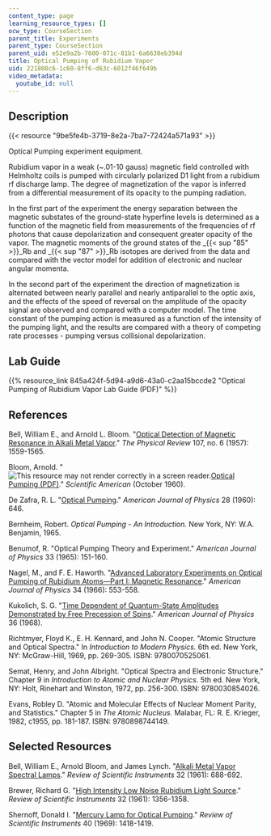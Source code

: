 ```yaml
---
content_type: page
learning_resource_types: []
ocw_type: CourseSection
parent_title: Experiments
parent_type: CourseSection
parent_uid: e52e9a2b-7600-071c-81b1-6a6630eb394d
title: Optical Pumping of Rubidium Vapor
uid: 221808c6-1c60-8ff6-d63c-6012f46f649b
video_metadata:
  youtube_id: null
---
```


Description
-----------

{{< resource "9be5fe4b-3719-8e2a-7ba7-72424a571a93" >}}

Optical Pumping experiment equipment.

Rubidium vapor in a weak (~.01-10 gauss) magnetic field controlled with Helmholtz coils is pumped with circularly polarized D1 light from a rubidium rf discharge lamp. The degree of magnetization of the vapor is inferred from a differential measurement of its opacity to the pumping radiation.

In the first part of the experiment the energy separation between the magnetic substates of the ground-state hyperfine levels is determined as a function of the magnetic field from measurements of the frequencies of rf photons that cause depolarization and consequent greater opacity of the vapor. The magnetic moments of the ground states of the _{{< sup "85" >}}_Rb and _{{< sup "87" >}}_Rb isotopes are derived from the data and compared with the vector model for addition of electronic and nuclear angular momenta.

In the second part of the experiment the direction of magnetization is alternated between nearly parallel and nearly antiparallel to the optic axis, and the effects of the speed of reversal on the amplitude of the opacity signal are observed and compared with a computer model. The time constant of the pumping action is measured as a function of the intensity of the pumping light, and the results are compared with a theory of competing rate processes - pumping versus collisional depolarization.

Lab Guide
---------

{{% resource_link 845a424f-5d94-a9d6-43a0-c2aa15bccde2 "Optical Pumping of Rubidium Vapor Lab Guide (PDF)" %}}

References
----------

Bell, William E., and Arnold L. Bloom. "[Optical Detection of Magnetic Resonance in Alkali Metal Vapor](https://journals.aps.org/pr/abstract/10.1103/PhysRev.107.1559)." _The Physical Review_ 107, no. 6 (1957): 1559-1565.

Bloom, Arnold. "![This resource may not render correctly in a screen reader.](/images/inacessible.gif)[Optical Pumping (PDF)](https://www.nature.com/scientificamerican/journal/v203/n4/pdf/scientificamerican1060-72.pdf)." _Scientific American_ (October 1960).

De Zafra, R. L. "[Optical Pumping](https://aapt.scitation.org/doi/10.1119/1.1935926)." _American Journal of Physics_ 28 (1960): 646.

Bernheim, Robert. _Optical Pumping - An Introduction._ New York, NY: W.A. Benjamin, 1965.

Benumof, R. "Optical Pumping Theory and Experiment." _American Journal of Physics_ 33 (1965): 151-160.

Nagel, M., and F. E. Haworth. "[Advanced Laboratory Experiments on Optical Pumping of Rubidium Atoms—Part I: Magnetic Resonance](https://aapt.scitation.org/doi/10.1119/1.1973111)." _American Journal of Physics_ 34 (1966): 553-558.

Kukolich, S. G. "[Time Dependent of Quantum-State Amplitudes Demonstrated by Free Precession of Spins](https://aapt.scitation.org/doi/10.1119/1.1974553)." _American Journal of Physics_ 36 (1968).

Richtmyer, Floyd K., E. H. Kennard, and John N. Cooper. "Atomic Structure and Optical Spectra." In _Introduction to Modern Physics._ 6th ed. New York, NY: McGraw-Hill, 1969, pp. 269-305. ISBN: 9780070525061.

Semat, Henry, and John Albright. "Optical Spectra and Electronic Structure." Chapter 9 in _Introduction to Atomic and Nuclear Physics._ 5th ed. New York, NY: Holt, Rinehart and Winston, 1972, pp. 256-300. ISBN: 9780030854026.

Evans, Robley D. "Atomic and Molecular Effects of Nuclear Moment Parity, and Statistics." Chapter 5 in _The Atomic Nucleus._ Malabar, FL: R. E. Krieger, 1982, c1955, pp. 181-187. ISBN: 9780898744149.

Selected Resources
------------------

Bell, William E., Arnold Bloom, and James Lynch. "[Alkali Metal Vapor Spectral Lamps](https://aip.scitation.org/doi/10.1063/1.1717470)." _Review of Scientific Instruments_ 32 (1961): 688-692.

Brewer, Richard G. "[High Intensity Low Noise Rubidium Light Source](https://aip.scitation.org/doi/10.1063/1.1717251)." _Review of Scientific Instruments_ 32 (1961): 1356-1358.

Shernoff, Donald I. "[Mercury Lamp for Optical Pumping](https://aip.scitation.org/doi/10.1063/1.1683814)." _Review of Scientific Instruments_ 40 (1969): 1418-1419.